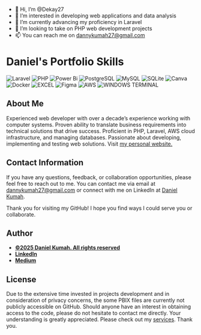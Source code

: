- 👋 Hi, I’m @Dekay27
- 👀 I’m interested in developing web applications and data analysis
- 🌱 I’m currently advancing my proficiency in Laravel
- 💞️ I’m looking to take on PHP web development projects
- 📫 You can reach me on dannykumah27@gmail.com


# Daniel's Portfolio Skills
![Laravel](https://img.shields.io/badge/Laravel-8A2BE2?style=for-the-badge)
![PHP](https://img.shields.io/badge/PHP-F24E1E?style=for-the-badge)
![Power Bi](https://img.shields.io/badge/power_bi-F2C811?style=for-the-badge&logo=powerbi&logoColor=black)
![PostgreSQL](https://img.shields.io/badge/PostgreSQL-316192?style=for-the-badge&logo=postgresql&logoColor=white)
![MySQL](https://img.shields.io/badge/MySQL-00000F?style=for-the-badge&logo=mysql&logoColor=white)
![SQLite](https://img.shields.io/badge/SQLite-07405E?style=for-the-badge&logo=sqlite&logoColor=white)
![Canva](https://img.shields.io/badge/Canva-%2300C4CC.svg?style=for-the-badge&logo=Canva&logoColor=white)
![Docker](https://img.shields.io/badge/Docker-B7472A?style=for-the-badge&logoColor=white)
![EXCEL](https://img.shields.io/badge/Microsoft_Excel-217346?style=for-the-badge&logo=microsoft-excel&logoColor=white)
![Figma](https://img.shields.io/badge/Figma-07405E?style=for-the-badge&logo=figma&logoColor=white)
![AWS](https://img.shields.io/badge/AWS-CC2927?style=for-the-badge&logoColor=white)
![WINDOWS TERMINAL](https://img.shields.io/badge/windows%20terminal-4D4D4D?style=for-the-badge&logo=windows%20terminal&logoColor=white)


## About Me
Experienced web developer with over a decade’s experience working with computer systems. Proven ability to translate business requirements into technical solutions that drive success. Proficient in PHP, Laravel, AWS cloud infrastructure, and managing databases. Passionate about developing, implementing and testing web solutions.
Visit [my personal website.](https://bigballerde.tech/)


## Contact Information

If you have any questions, feedback, or collaboration opportunities, please feel free to reach out to me. You can contact me via email at [dannykumah27@gmail.com](mailto:dannykumah27@gmail.com) or connect with me on LinkedIn at [Daniel Kumah](https://www.linkedin.com/in/danielkumah).

Thank you for visiting my GitHub! I hope you find ways I could serve you or collaborate.



## Author
- [<ins><b>©2025 Daniel Kumah. All rights reserved</b></ins>]([https://www.danielkumah.com/](https://bigballerde.tech/))
- <b>[LinkedIn](https://www.linkedin.com/in/danielkumah/)</b>
- <b>[Medium](https://medium.com/@danielkumah)</b> 

  
## License
Due to the extensive time invested in projects development and in consideration of privacy concerns, the some PBIX files are currently not publicly accessible on GitHub. Should anyone have an interest in obtaining access to the code, please do not hesitate to contact me directly. Your understanding is greatly appreciated. Please check out my [services](https://bigballerde.tech/#portfolio). Thank you.

<!---
Dekay27/Dekay27 is a ✨ special ✨ repository because its `README.md` (this file) appears on your GitHub profile.
You can click the Preview link to take a look at your changes.
--->
